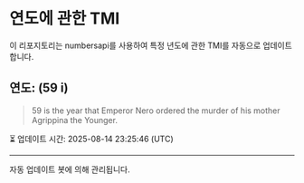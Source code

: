 
# 연도에 관한 TMI

이 리포지토리는 numbersapi를 사용하여 특정 년도에 관한 TMI를 자동으로 업데이트합니다.

## 연도: (59 i)
> 59 is the year that Emperor Nero ordered the murder of his mother Agrippina the Younger.

⏳ 업데이트 시간: 2025-08-14 23:25:46 (UTC)

---
자동 업데이트 봇에 의해 관리됩니다.
